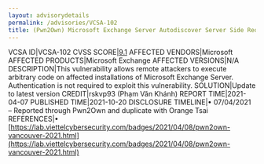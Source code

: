 ```yaml
---
layout: advisorydetails
permalink: /advisories/VCSA-102
title: (Pwn2Own) Microsoft Exchange Server Autodiscover Server Side Request Forgery Authentication Bypass Vulnerability
---
```

VCSA ID|VCSA-102
CVSS SCORE|[9.1](https://nvd.nist.gov/vuln-metrics/cvss/v3-calculator?calculator&version=3.0&vector=(AV:N/AC:L/PR:N/UI:N/S:U/C:H/I:H/A:N))
AFFECTED VENDORS|Microsoft
AFFECTED PRODUCTS|Microsoft Exchange
AFFECTED VERSIONS|N/A
DESCRIPTION|This vulnerability allows remote attackers to execute arbitrary code on affected installations of Microsoft Exchange Server. Authentication is not required to exploit this vulnerability.
SOLUTION|Update to latest version
CREDIT|rskvp93 (Phạm Văn Khánh)
REPORT TIME|2021-04-07
PUBLISHED TIME|2021-10-20
DISCLOSURE TIMELINE|&#8226; 07/04/2021 – Reported through Pwn2Own and duplicate with Orange Tsai
REFERENCES|&#8226; [https://lab.viettelcybersecurity.com/badges/2021/04/08/pwn2own-vancouver-2021.html](https://lab.viettelcybersecurity.com/badges/2021/04/08/pwn2own-vancouver-2021.html)

